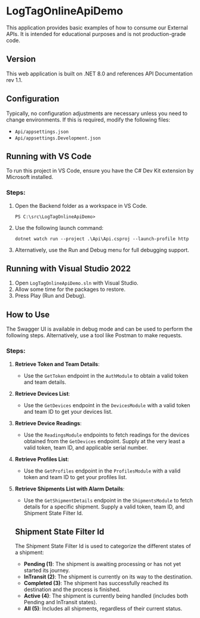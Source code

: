 # LogTagOnlineApiDemo

This application provides basic examples of how to consume our External APIs. It is intended for educational purposes and is not production-grade code.

## Version
This web application is built on .NET 8.0 and references API Documentation rev 1.1.

## Configuration
Typically, no configuration adjustments are necessary unless you need to change environments. If this is required, modify the following files:
- `Api/appsettings.json`
- `Api/appsettings.Development.json`

## Running with VS Code
To run this project in VS Code, ensure you have the C# Dev Kit extension by Microsoft installed.

### Steps:
1. Open the Backend folder as a workspace in VS Code.
   ```
   PS C:\src\LogTagOnlineApiDemo>
   ```
2. Use the following launch command:
   ```
   dotnet watch run --project .\Api\Api.csproj --launch-profile http
   ```
3. Alternatively, use the Run and Debug menu for full debugging support.

## Running with Visual Studio 2022
1. Open `LogTagOnlineApiDemo.sln` with Visual Studio.
2. Allow some time for the packages to restore.
3. Press Play (Run and Debug).

## How to Use
The Swagger UI is available in debug mode and can be used to perform the following steps. Alternatively, use a tool like Postman to make requests.

### Steps:
1. **Retrieve Token and Team Details**:
   - Use the `GetToken` endpoint in the `AuthModule` to obtain a valid token and team details.
2. **Retrieve Devices List**:
   - Use the `GetDevices` endpoint in the `DevicesModule` with a valid token and team ID to get your devices list.
3. **Retrieve Device Readings**:
   - Use the `ReadingsModule` endpoints to fetch readings for the devices obtained from the `GetDevices` endpoint. Supply at the very least a valid token, team ID, and applicable serial number.
4. **Retrieve Profiles List**:
   - Use the `GetProfiles` endpoint in the `ProfilesModule` with a valid token and team ID to get your profiles list.
5. **Retrieve Shipments List with Alarm Details**:
   - Use the `GetShipmentDetails` endpoint in the `ShipmentsModule` to fetch details for a specific shipment. Supply a valid token, team ID, and Shipment State Filter Id.

   ## Shipment State Filter Id
   The Shipment State Filter Id is used to categorize the different states of a shipment:
   - **Pending (1)**: The shipment is awaiting processing or has not yet started its journey.
   - **InTransit (2)**: The shipment is currently on its way to the destination.
   - **Completed (3)**: The shipment has successfully reached its destination and the process is finished.
   - **Active (4)**: The shipment is currently being handled (includes both Pending and InTransit states).
   - **All (5)**: Includes all shipments, regardless of their current status.
